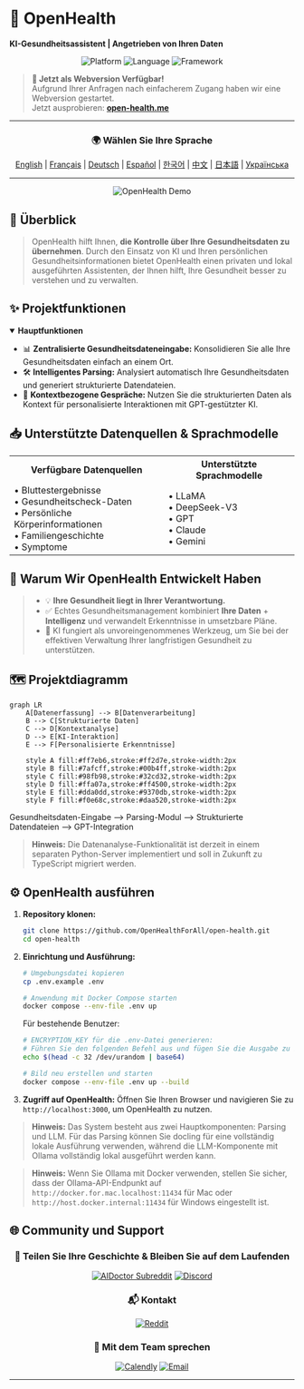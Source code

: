 # 🚀 **OpenHealth**

**KI-Gesundheitsassistent | Angetrieben von Ihren Daten**

<p align="center">
  <img src="https://img.shields.io/badge/Platform-Web-blue?style=for-the-badge" alt="Platform">
  <img src="https://img.shields.io/badge/Language-TypeScript-blue?style=for-the-badge" alt="Language">
  <img src="https://img.shields.io/badge/Framework-Next.js-black?style=for-the-badge" alt="Framework">
</p>

> **📢 Jetzt als Webversion Verfügbar!**  
> Aufgrund Ihrer Anfragen nach einfacherem Zugang haben wir eine Webversion gestartet.  
> Jetzt ausprobieren: **[open-health.me](https://open-health.me/)**

---

<div align="center">

### 🌍 Wählen Sie Ihre Sprache
[English](../../README.md) | [Français](README.fr.md) | [Deutsch](README.de.md) | [Español](README.es.md) | [한국어](README.ko.md) | [中文](README.zh.md) | [日本語](README.ja.md) | [Українська](README.uk.md)

</div>

---

<p align="center">
  <img src="/intro/openhealth.avif" alt="OpenHealth Demo">
</p>

## 🌟 Überblick

> OpenHealth hilft Ihnen, **die Kontrolle über Ihre Gesundheitsdaten zu übernehmen**. Durch den Einsatz von KI und Ihren persönlichen Gesundheitsinformationen
> bietet OpenHealth einen privaten und lokal ausgeführten Assistenten, der Ihnen hilft, Ihre Gesundheit besser zu verstehen und zu verwalten.

## ✨ Projektfunktionen

<details open>
<summary><b>Hauptfunktionen</b></summary>

- 📊 **Zentralisierte Gesundheitsdateneingabe:** Konsolidieren Sie alle Ihre Gesundheitsdaten einfach an einem Ort.
- 🛠️ **Intelligentes Parsing:** Analysiert automatisch Ihre Gesundheitsdaten und generiert strukturierte Datendateien.
- 🤝 **Kontextbezogene Gespräche:** Nutzen Sie die strukturierten Daten als Kontext für personalisierte Interaktionen mit GPT-gestützter KI.

</details>

## 📥 Unterstützte Datenquellen & Sprachmodelle

<table>
  <tr>
    <th>Verfügbare Datenquellen</th>
    <th>Unterstützte Sprachmodelle</th>
  </tr>
  <tr>
    <td>
      • Bluttestergebnisse<br>
      • Gesundheitscheck-Daten<br>
      • Persönliche Körperinformationen<br>
      • Familiengeschichte<br>
      • Symptome
    </td>
    <td>
      • LLaMA<br>
      • DeepSeek-V3<br>
      • GPT<br>
      • Claude<br>
      • Gemini
    </td>
  </tr>
</table>

## 🤔 Warum Wir OpenHealth Entwickelt Haben

> - 💡 **Ihre Gesundheit liegt in Ihrer Verantwortung.**
> - ✅ Echtes Gesundheitsmanagement kombiniert **Ihre Daten** + **Intelligenz** und verwandelt Erkenntnisse in umsetzbare Pläne.
> - 🧠 KI fungiert als unvoreingenommenes Werkzeug, um Sie bei der effektiven Verwaltung Ihrer langfristigen Gesundheit zu unterstützen.

## 🗺️ Projektdiagramm

```mermaid
graph LR
    A[Datenerfassung] --> B[Datenverarbeitung]
    B --> C[Strukturierte Daten]
    C --> D[Kontextanalyse]
    D --> E[KI-Interaktion]
    E --> F[Personalisierte Erkenntnisse]
    
    style A fill:#ff7eb6,stroke:#ff2d7e,stroke-width:2px
    style B fill:#7afcff,stroke:#00b4ff,stroke-width:2px
    style C fill:#98fb98,stroke:#32cd32,stroke-width:2px
    style D fill:#ffa07a,stroke:#ff4500,stroke-width:2px
    style E fill:#dda0dd,stroke:#9370db,stroke-width:2px
    style F fill:#f0e68c,stroke:#daa520,stroke-width:2px
```

Gesundheitsdaten-Eingabe --> Parsing-Modul --> Strukturierte Datendateien --> GPT-Integration

> **Hinweis:** Die Datenanalyse-Funktionalität ist derzeit in einem separaten Python-Server implementiert und soll in Zukunft zu TypeScript migriert werden.

## ⚙️ OpenHealth ausführen

1. **Repository klonen:**
   ```bash
   git clone https://github.com/OpenHealthForAll/open-health.git
   cd open-health
   ```

2. **Einrichtung und Ausführung:**
   ```bash
   # Umgebungsdatei kopieren
   cp .env.example .env

   # Anwendung mit Docker Compose starten
   docker compose --env-file .env up
   ```

   Für bestehende Benutzer:
   ```bash
   # ENCRYPTION_KEY für die .env-Datei generieren:
   # Führen Sie den folgenden Befehl aus und fügen Sie die Ausgabe zu ENCRYPTION_KEY in .env hinzu
   echo $(head -c 32 /dev/urandom | base64)

   # Bild neu erstellen und starten
   docker compose --env-file .env up --build
   ```

3. **Zugriff auf OpenHealth:**
   Öffnen Sie Ihren Browser und navigieren Sie zu `http://localhost:3000`, um OpenHealth zu nutzen.

> **Hinweis:** Das System besteht aus zwei Hauptkomponenten: Parsing und LLM. Für das Parsing können Sie docling für eine vollständig lokale Ausführung verwenden, während die LLM-Komponente mit Ollama vollständig lokal ausgeführt werden kann.

> **Hinweis:** Wenn Sie Ollama mit Docker verwenden, stellen Sie sicher, dass der Ollama-API-Endpunkt auf `http://docker.for.mac.localhost:11434` für Mac oder `http://host.docker.internal:11434` für Windows eingestellt ist.

## 🌐 Community und Support

<div align="center">

### 💫 Teilen Sie Ihre Geschichte & Bleiben Sie auf dem Laufenden
[![AIDoctor Subreddit](https://img.shields.io/badge/r/AIDoctor-FF4500?style=for-the-badge&logo=reddit&logoColor=white)](https://www.reddit.com/r/AIDoctor/)
[![Discord](https://img.shields.io/badge/Discord-7289DA?style=for-the-badge&logo=discord&logoColor=white)](https://discord.gg/B9K654g4wf)

### 📬 Kontakt
[![Reddit](https://img.shields.io/badge/Reddit-FF4500?style=for-the-badge&logo=reddit&logoColor=white)](https://www.reddit.com/user/Dry_Steak30/)

### 🤝 Mit dem Team sprechen
[![Calendly](https://img.shields.io/badge/Meeting_Planen-00A2FF?style=for-the-badge&logo=calendar&logoColor=white)](https://calendly.com/open-health/30min)
[![Email](https://img.shields.io/badge/E_Mail_Senden-D14836?style=for-the-badge&logo=gmail&logoColor=white)](mailto:sj@open-health.me)

</div>

---
